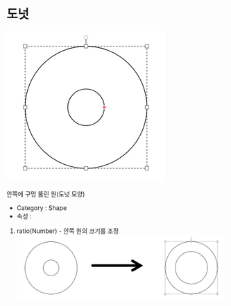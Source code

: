 # 도넛

![컴포넌트-도넛][donut-01]

안쪽에 구멍 뚫린 원(도넛 모양)
- Category : Shape
- 속성 :
1. ratio(Number) - 안쪽 원의 크기를 조정
![도넛-ratio적용결과][donut-02]  


[donut-01]: ../images/donut-01.png

[donut-02]: ../images/donut-02.png

